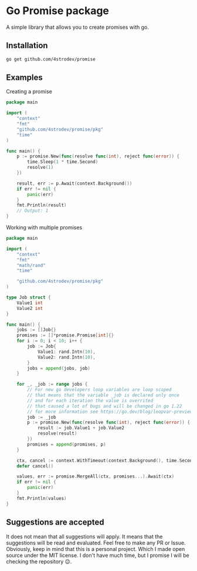 # Go Promise package
A simple library that allows you to create promises with go.

## Installation

```sh
go get github.com/4strodev/promise
```

## Examples
Creating a promise
```go
package main

import (
	"context"
	"fmt"
	"github.com/4strodev/promise/pkg"
	"time"
)

func main() {
	p := promise.New(func(resolve func(int), reject func(error)) {
		time.Sleep(1 * time.Second)
		resolve(1)
	})

	result, err := p.Await(context.Background())
	if err != nil {
		panic(err)
	}
	fmt.Println(result)
	// Output: 1
}
```

Working with multiple promises
```go
package main

import (
	"context"
	"fmt"
	"math/rand"
	"time"

	"github.com/4strodev/promise/pkg"
)

type Job struct {
	Value1 int
	Value2 int
}

func main() {
	jobs := []Job{}
	promises := []*promise.Promise[int]{}
	for i := 0; i < 10; i++ {
		job := Job{
			Value1: rand.Intn(10),
			Value2: rand.Intn(10),
		}
		jobs = append(jobs, job)
	}

	for _, _job := range jobs {
		// For new go developers loop variables are loop scoped
		// that means that the variable _job is declared only once
		// and for each iteration the value is overrited
		// that caused a lot of bugs and will be changed in go 1.22
		// for more information see https://go.dev/blog/loopvar-preview
		job := _job
		p := promise.New(func(resolve func(int), reject func(error)) {
			result := job.Value1 + job.Value2
			resolve(result)
		})
		promises = append(promises, p)
	}

	ctx, cancel := context.WithTimeout(context.Background(), time.Second)
	defer cancel()

	values, err := promise.MergeAll(ctx, promises...).Await(ctx)
	if err != nil {
		panic(err)
	}
	fmt.Println(values)
}
```

## Suggestions are accepted
It does not mean that all suggestions will apply. It means that the suggestions will be
read and evaluated. Feel free to make any PR or Issue. Obviously, keep in mind that this is a personal project.
Which I made open source under the MIT license. I don't have much time, but I promise I will be
checking the repository 😉.

